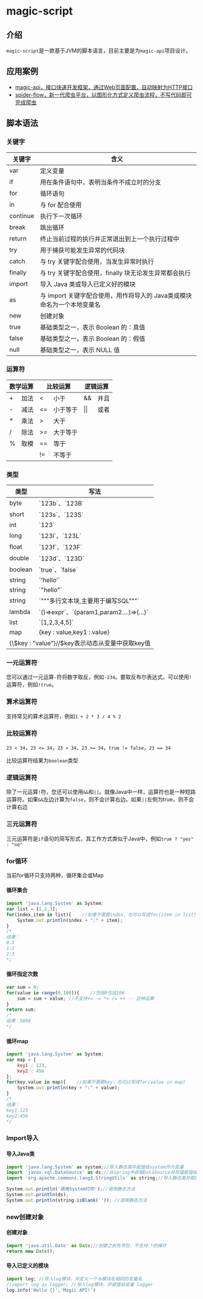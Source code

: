 # magic-script

## 介绍
`magic-script`是一款基于JVM的脚本语言，目前主要是为`magic-api`项目设计。

## 应用案例
- [magic-api，接口快速开发框架，通过Web页面配置，自动映射为HTTP接口](https://gitee.com/ssssssss-team/magic-api)
- [spider-flow，新一代爬虫平台，以图形化方式定义爬虫流程，不写代码即可完成爬虫](https://gitee.com/ssssssss-team/spider-flow)
## 脚本语法

### 关键字
<table>
    <thead>
        <tr>
            <th>关键字</th>
            <th>含义</th>
        </tr>
    </thead>
    <tbody>
        <tr>
            <td>var</td>
            <td>定义变量</td>
        </tr>
        <tr>
            <td>if</td>
            <td>用在条件语句中，表明当条件不成立时的分支</td>
        </tr>
        <tr>
            <td>for</td>
            <td>循环语句</td>
        </tr>
        <tr>
            <td>in</td>
            <td>与 for 配合使用</td>
        </tr>
        <tr>
            <td>continue</td>
            <td>执行下一次循环</td>
        </tr>
        <tr>
            <td>break</td>
            <td>跳出循环</td>
        </tr>
        <tr>
            <td>return</td>
            <td>终止当前过程的执行并正常退出到上一个执行过程中</td>
        </tr>
        <tr>
            <td>try</td>
            <td>用于捕获可能发生异常的代码块</td>
        </tr>
        <tr>
            <td>catch</td>
            <td>与 try 关键字配合使用，当发生异常时执行</td>
        </tr>
        <tr>
            <td>finally</td>
            <td>与 try 关键字配合使用，finally 块无论发生异常都会执行</td>
        </tr>
        <tr>
            <td>import</td>
            <td>导入 Java 类或导入已定义好的模块</td>
        </tr>
        <tr>
            <td>as</td>
            <td>与 import 关键字配合使用，用作将导入的 Java类或模块 命名为一个本地变量名</td>
        </tr>
        <tr>
            <td>new</td>
            <td>创建对象</td>
        </tr>
        <tr>
            <td>true</td>
            <td>基础类型之一，表示 Boolean 的：真值</td>
        </tr>
        <tr>
            <td>false</td>
            <td>基础类型之一，表示 Boolean 的：假值</td>
        </tr>
        <tr>
            <td>null</td>
            <td>基础类型之一，表示 NULL 值</td>
        </tr>
    </tbody>
</table>

### 运算符
<table>
    <thead>
        <tr>
            <th colspan="2">数学运算</th>
            <th colspan="2">比较运算</th>
            <th colspan="2">逻辑运算</th>
        </tr>
    </thead>
    <tbody>
        <tr>
            <td>+</td>
            <td>加法</td>
            <td>&lt;</td>
            <td>小于</td>
            <td>&&</td>
            <td>并且</td>
        </tr>
        <tr>
            <td>-</td>
            <td>减法</td>
            <td>&lt;=</td>
            <td>小于等于</td>
            <td>||</td>
            <td>或者</td>
        </tr>
        <tr>
            <td>*</td>
            <td>乘法</td>
            <td>&gt;</td>
            <td>大于</td>
            <td></td>
            <td></td>
        </tr>
        <tr>
            <td>/</td>
            <td>除法</td>
            <td>&gt;=</td>
            <td>大于等于</td>
            <td></td>
            <td></td>
        </tr>
        <tr>
            <td>%</td>
            <td>取模</td>
            <td>==</td>
            <td>等于</td>
            <td></td>
            <td></td>
        </tr>
        <tr>
            <td></td>
            <td></td>
            <td>!=</td>
            <td>不等于</td>
            <td></td>
            <td></td>
        </tr>
    </tbody>
</table>

### 类型
<table>
    <thead>
        <tr>
            <th>类型</th>
            <th>写法</th>
        </tr>
    </thead>
    <tbody>
        <tr>
            <td>byte</td>
            <td>`123b`、`123B`</td>
        </tr>
        <tr>
            <td>short</td>
            <td>`123s`、`123S`</td>
        </tr>
        <tr>
            <td>int</td>
            <td>`123`</td>
        </tr>
        <tr>
            <td>long</td>
            <td>`123l`、`123L`</td>
        </tr>
        <tr>
            <td>float</td>
            <td>`123f`、`123F`</td>
        </tr>
        <tr>
            <td>double</td>
            <td>`123d`、`123D`</td>
        </tr>
        <tr>
            <td>boolean</td>
            <td>`true`、`false`</td>
        </tr>
        <tr>
            <td>string</td>
            <td>`'hello'`</td>
        </tr>
        <tr>
            <td>string</td>
            <td>`"hello"`</td>
        </tr>
        <tr>
            <td>string</td>
            <td>`"""多行文本块,主要用于编写SQL"""`</td>
        </tr>
        <tr>
            <td>lambda</td>
            <td>`()=>expr`、`(param1,param2....)=>{...}`</td>
        </tr>
        <tr>
            <td>list</td>
            <td>`[1,2,3,4,5]`</td>
        </tr>
        <tr>
            <td>map</td>
            <td>{key : value,key1 : value}</td>
        </tr>
        <tr>
            <td colspan="2">{\$key : "value"}//$key表示动态从变量中获取key值</td>
        </tr>
    </tbody>
</table>

### 一元运算符

您可以通过一元运算`-`符将数字取反，例如`-234`。要取反布尔表达式，可以使用`!`运算符，例如`!true`。

### 算术运算符

支持常见的算术运算符，例如`1 + 2 * 3 / 4 % 2`

### 比较运算符

`23 < 34`，`23 <= 34`，`23 > 34`，`23 >= 34`，`true != false`，`23 == 34`

比较运算符结果为`boolean`类型

### 逻辑运算符

除了一元运算`!`符，您还可以使用`&&`和`||`。就像Java中一样，运算符也是一种短路运算符。如果`&&`左边计算为`false`，则不会计算右边。如果`||`左侧为true，则不会计算右边

### 三元运算符

三元运算符是`if`语句的简写形式，其工作方式类似于Java中，例如`true ? "yes" : "no"`

### for循环

当前for循环只支持两种，循环集合或Map

#### 循环集合
```javascript
import 'java.lang.System' as System;
var list = [1,2,3];
for(index,item in list){    //如果不需要index，也可以写成for(item in list)
    System.out.println(index + ":" + item);
}
/*
结果：
0:1
1:2
2:3
*/
```

#### 循环指定次数
```javascript
var sum = 0;
for(value in range(0,100)){    //包括0包括100
    sum = sum + value; //不支持+= -= *= /= ++ -- 这种运算
}
return sum;
/*
结果：5050
*/
```

#### 循环map
```javascript
import 'java.lang.System' as System;
var map = {
    key1 : 123,
    key2 : 456
};
for(key,value in map){    //如果不需要key，也可以写成for(value in map)
    System.out.println(key + ":" + value);
}
/*
结果：
key1:123
key2:456
*/
```

### Import导入

#### 导入Java类
```javascript
import 'java.lang.System' as system;//导入静态类并赋值给system作为变量
import 'javax.sql.DataSource' as ds;//从spring中获取DataSource并将值赋值给ds作为变量
import 'org.apache.commons.lang3.StringUtils' as string;//导入静态类并赋值给ds作为变量

System.out.println('调用System打印');//调用静态方法
System.out.println(ds);
System.out.println(string.isBlank('')); //调用静态方法
```

### new创建对象

#### 创建对象
```javascript
import 'java.util.Date' as Date;//创建之前先导包，不支持.*的操作
return new Date();
```

#### 导入已定义的模块
```javascript
import log; //导入log模块，并定义一个与模块名相同的变量名
//import log as logger; //导入log模块，并赋值给变量 logger
log.info('Hello {}','Magic API!')
```